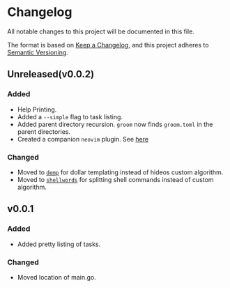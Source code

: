 # Changelog

All notable changes to this project will be documented in this file.

The format is based on [Keep a Changelog](https://keepachangelog.com/en/1.0.0/),
and this project adheres to [Semantic Versioning](https://semver.org/spec/v2.0.0.html).

## Unreleased(v0.0.2)

### Added

- Help Printing.
- Added a `--simple` flag to task listing.
- Added parent directory recursion. `groom` now finds `groom.toml` in the parent directories.
- Created a companion `neovim` plugin. See [here](https://github.com/pspiagicw/groom.nvim)

### Changed
- Moved to [`demp`](https://github.com/pspiagicw/demp) for dollar templating instead of hideos custom algorithm.
- Moved to [`shellwords`](https://github.com/buildkite/shellwords) for splitting shell commands instead of custom algorithm.

## v0.0.1

### Added

- Added pretty listing of tasks.

### Changed

- Moved location of main.go.

